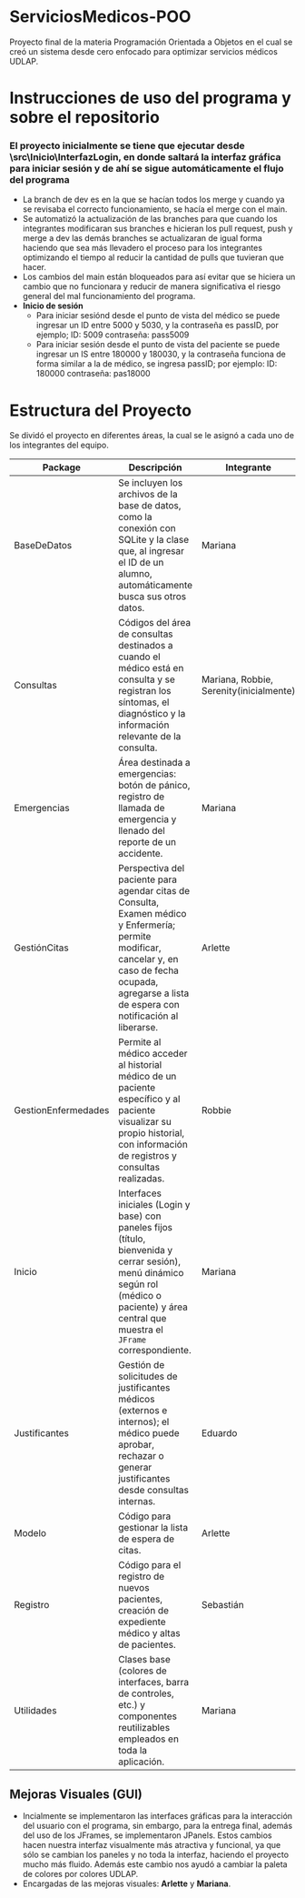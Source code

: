 # ServiciosMedicos-POO
  Proyecto final de la materia Programación Orientada a Objetos en el cual se creó un sistema desde cero enfocado para optimizar servicios médicos UDLAP.

# Instrucciones de uso del programa y sobre el repositorio
  ### El proyecto inicialmente se tiene que ejecutar desde **\src\Inicio\InterfazLogin**, en donde saltará la interfaz gráfica para iniciar sesión y de ahí se sigue automáticamente el flujo del programa

  * La branch de dev es en la que se hacían todos los merge y cuando ya se revisaba el correcto funcionamiento, se hacía el merge con el main.
  * Se automatizó la actualización de las branches para que cuando los integrantes modificaran sus branches e hicieran los pull request, push y merge a dev las demás branches se actualizaran de igual forma haciendo que sea más llevadero el proceso para los integrantes optimizando el tiempo al reducir la cantidad de pulls que tuvieran que hacer.
  * Los cambios del main están bloqueados para así evitar que se hiciera un cambio que no funcionara y reducir de manera significativa el riesgo general del mal funcionamiento del programa.
  * **Inicio de sesión**
    * Para iniciar sesiónd desde el punto de vista del médico se puede ingresar un ID entre 5000 y 5030, y la contraseña es passID, por ejemplo; ID: 5009 contraseña: pass5009
    * Para iniciar sesión desde el punto de vista del paciente se puede ingresar un IS entre 180000 y 180030, y la contraseña funciona de forma similar a la de médico, se ingresa passID; por ejemplo: ID: 180000 contraseña: pas18000

# Estructura del Proyecto
  Se dividó el proyecto en diferentes áreas, la cual se le asignó a cada uno de los integrantes del equipo.
  
| Package               | Descripción                                                                                                                                                                                               | Integrante |
| --------------------- | ----------------------------------------------------------------------------------------------------------------------------------------------------------------------------------------------------------- | ---------- |
| BaseDeDatos           | Se incluyen los archivos de la base de datos, como la conexión con SQLite y la clase que, al ingresar el ID de un alumno, automáticamente busca sus otros datos.                                       | Mariana    |
| Consultas             | Códigos del área de consultas destinados a cuando el médico está en consulta y se registran los síntomas, el diagnóstico y la información relevante de la consulta.                                      | Mariana, Robbie, Serenity(inicialmente)           |
| Emergencias           | Área destinada a emergencias: botón de pánico, registro de llamada de emergencia y llenado del reporte de un accidente.                                                                                   | Mariana    |
| GestiónCitas          | Perspectiva del paciente para agendar citas de Consulta, Examen médico y Enfermería; permite modificar, cancelar y, en caso de fecha ocupada, agregarse a lista de espera con notificación al liberarse. | Arlette    |
| GestionEnfermedades   | Permite al médico acceder al historial médico de un paciente específico y al paciente visualizar su propio historial, con información de registros y consultas realizadas.                               | Robbie     |
| Inicio                | Interfaces iniciales (Login y base) con paneles fijos (título, bienvenida y cerrar sesión), menú dinámico según rol (médico o paciente) y área central que muestra el `JFrame` correspondiente.           | Mariana    |
| Justificantes         | Gestión de solicitudes de justificantes médicos (externos e internos); el médico puede aprobar, rechazar o generar justificantes desde consultas internas.                                             | Eduardo    |
| Modelo                | Código para gestionar la lista de espera de citas.                                                                                                                                                         | Arlette    |
| Registro              | Código para el registro de nuevos pacientes, creación de expediente médico y altas de pacientes.                                                                                                           | Sebastián  |
| Utilidades            | Clases base (colores de interfaces, barra de controles, etc.) y componentes reutilizables empleados en toda la aplicación.                                                                               | Mariana    |



## Mejoras Visuales (GUI)
  * Incialmente se implementaron las interfaces gráficas para la interacción del usuario con el programa, sin embargo, para la entrega final, además del uso de los JFrames, se implementaron JPanels. Estos cambios hacen nuestra interfaz visualmente más atractiva y funcional, ya que sólo se cambian los paneles y no toda la interfaz, haciendo el proyecto mucho más fluido. Además este cambio nos ayudó a cambiar la paleta de colores por colores UDLAP.
  * Encargadas de las mejoras visuales: **Arlette** y **Mariana**.
